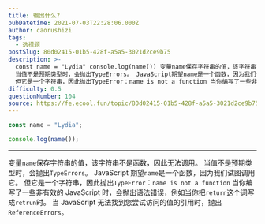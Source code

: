 ```yaml
---
title: 输出什么?
pubDatetime: 2021-07-03T22:28:06.000Z
author: caorushizi
tags:
  - 选择题
postSlug: 80d02415-01b5-428f-a5a5-3021d2ce9b75
description: >-
  const name = "Lydia" console.log(name()) 变量name保存字符串的值，该字符串不是函数，因此无法调用。
  当值不是预期类型时，会抛出TypeErrors。 JavaScript期望name是一个函数，因为我们试图调用它。
  但它是一个字符串，因此抛出TypeError：name is not a function 当你编写了一些非有效的JavaScript时，会
difficulty: 0.5
questionNumber: 104
source: https://fe.ecool.fun/topic/80d02415-01b5-428f-a5a5-3021d2ce9b75
---
```


```javascript
const name = "Lydia";

console.log(name());
```

---

变量`name`保存字符串的值，该字符串不是函数，因此无法调用。
当值不是预期类型时，会抛出`TypeErrors`。 JavaScript 期望`name`是一个函数，因为我们试图调用它。 但它是一个字符串，因此抛出`TypeError`：`name is not a function`
当你编写了一些非有效的 JavaScript 时，会抛出语法错误，例如当你把`return`这个词写成`retrun`时。
当 JavaScript 无法找到您尝试访问的值的引用时，抛出`ReferenceErrors`。
